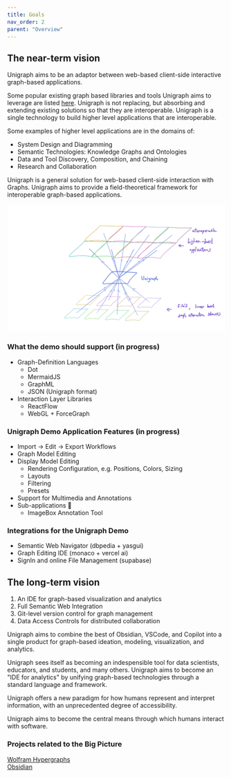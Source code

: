 ```yaml
---
title: Goals
nav_order: 2
parent: "Overview"
---
```


## The near-term vision

Unigraph aims to be an adaptor between web-based client-side interactive graph-based applications.

Some popular existing graph based libraries and tools Unigraph aims to leverage are listed [here](./motivation.md/#graph-based-web-libraries). Unigraph is not replacing, but absorbing and extending existing solutions so that they are interoperable.
Unigraph is a single technology to build higher level applications that are interoperable.

Some examples of higher level applications are in the domains of:

* System Design and Diagramming
* Semantic Technologies: Knowledge Graphs and Ontologies
* Data and Tool Discovery, Composition, and Chaining
* Research and Collaboration

Unigraph is a general solution for web-based client-side interaction with Graphs.
Unigraph aims to provide a field-theoretical framework for interoperable graph-based applications.

![UnigraphMesh](../assets/images/unigraph-mesh.png)

<!-- ![UnigraphV0Diagram](../assets/images/unigraphDesign/unigraphV0.png) -->
### What the demo should support (in progress)
- Graph-Definition Languages
    - Dot
    - MermaidJS
    - GraphML
    - JSON (Unigraph format)
- Interaction Layer Libraries
    - ReactFlow
    - WebGL + ForceGraph

### Unigraph Demo Application Features (in progress)
- Import -> Edit -> Export Workflows
- Graph Model Editing
- Display Model Editing 
    - Rendering Configuration, e.g. Positions, Colors, Sizing
    - Layouts
    - Filtering
    - Presets
- Support for Multimedia and Annotations
- Sub-applications 🚧
    - ImageBox Annotation Tool

### Integrations for the Unigraph Demo
- Semantic Web Navigator (dbpedia + yasgui)
- Graph Editing IDE (monaco + vercel ai)
- SignIn and online File Management (supabase)

## The long-term vision
1. An IDE for graph-based visualization and analytics
2. Full Semantic Web Integration
3. Git-level version control for graph management
4. Data Access Controls for distributed collaboration

Unigraph aims to combine the best of Obsidian, VSCode, and Copilot into a single product for graph-based ideation, modeling, visualization, and analytics. 

Unigraph sees itself as becoming an indespensible tool for data scientists, educators, and students, and many others. Unigraph aims to become an "IDE for analytics" by unifying graph-based technologies through a standard language and framework.

Unigraph offers a new paradigm for how humans represent and interpret information, with an unprecedented degree of accessibility.

Unigraph aims to become the central means through which humans interact with software.

### Projects related to the Big Picture
[Wolfram Hypergraphs](<https://writings.stephenwolfram.com/2020/04/finally-we-may-have-a-path-to-the-fundamental-theory-of-physics-and-its-beautiful/>)<br>
[Obsidian](<https://obsidian.md/>)


